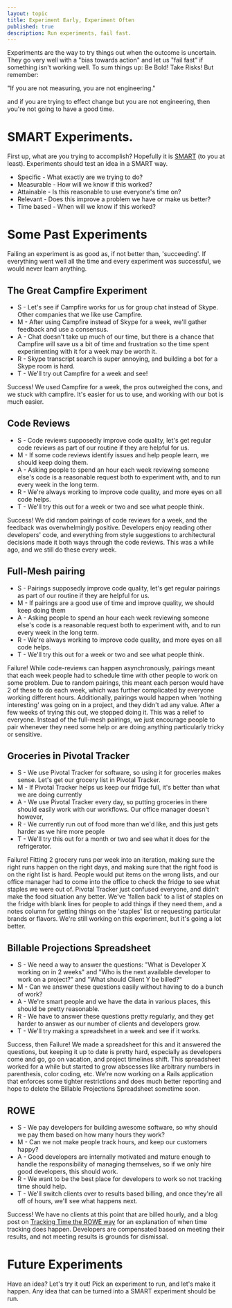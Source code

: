 ```yaml
---
layout: topic
title: Experiment Early, Experiment Often
published: true
description: Run experiments, fail fast.
---
```


Experiments are the way to try things out when the outcome is uncertain. They go very well with a "bias towards action" and let us "fail fast" if something isn't working well.  To sum things up: Be Bold! Take Risks! But remember:

  "If you are not measuring, you are not engineering."

and if you are trying to effect change but you are not engineering, then you're not going to have a good time.

# SMART Experiments.

First up, what are you trying to accomplish? Hopefully it is <a href="http://en.wikipedia.org/wiki/SMART_criteria">SMART</a> (to you at least). Experiments should test an idea in a SMART way.

* Specific - What exactly are we trying to do?
* Measurable - How will we know if this worked?
* Attainable - Is this reasonable to use everyone's time on?
* Relevant - Does this improve a problem we have or make us better?
* Time based - When will we know if this worked?

# Some Past Experiments

Failing an experiment is as good as, if not better than, 'succeeding'. If everything went well all the time and every experiment was successful, we would never learn anything.

## The Great Campfire Experiment

* S - Let's see if Campfire works for us for group chat instead of Skype. Other companies that we like use Campfire.
* M - After using Campfire instead of Skype for a week, we'll gather feedback and use a consensus.
* A - Chat doesn't take up much of our time, but there is a chance that Campfire will save us a bit of time and frustration so the time spent experimenting with it for a week may be worth it.
* R - Skype transcript search is super annoying, and building a bot for a Skype room is hard.
* T - We'll try out Campfire for a week and see!

Success! We used Campfire for a week, the pros outweighed the cons, and we stuck with campfire. It's easier for us to use, and working with our bot is much easier.

## Code Reviews

* S - Code reviews supposedly improve code quality, let's get regular code reviews as part of our routine if they are helpful for us.
* M - If some code reviews identify issues and help people learn, we should keep doing them.
* A - Asking people to spend an hour each week reviewing someone else's code is a reasonable request both to experiment with, and to run every week in the long term.
* R - We're always working to improve code quality, and more eyes on all code helps.
* T - We'll try this out for a week or two and see what people think.

Success! We did random pairings of code reviews for a week, and the feedback was overwhelmingly positive. Developers enjoy reading other developers' code, and everything from style suggestions to architectural decisions made it both ways through the code reviews. This was a while ago, and we still do these every week.

## Full-Mesh pairing

* S - Pairings supposedly improve code quality, let's get regular pairings as part of our routine if they are helpful for us.
* M - If pairings are a good use of time and improve quality, we should keep doing them
* A - Asking people to spend an hour each week reviewing someone else's code is a reasonable request both to experiment with, and to run every week in the long term.
* R - We're always working to improve code quality, and more eyes on all code helps.
* T - We'll try this out for a week or two and see what people think.

Failure! While code-reviews can happen asynchronously, pairings meant that each week people had to schedule time with other people to work on some problem. Due to random pairings, this meant each person would have 2 of these to do each week, which was further complicated by everyone working different hours. Additionally, pairings would happen when 'nothing interesting' was going on in a project, and they didn't ad any value. After a few weeks of trying this out, we stopped doing it. This was a relief to everyone.  Instead of the full-mesh pairings, we just encourage people to pair whenever they need some help or are doing anything particularly tricky or sensitive.

## Groceries in Pivotal Tracker

* S - We use Pivotal Tracker for software, so using it for groceries makes sense. Let's get our grocery list in Pivotal Tracker.
* M - If Pivotal Tracker helps us keep our fridge full, it's better than what we are doing currently
* A - We use Pivotal Tracker every day, so putting groceries in there should easily work with our workflows. Our office manager doesn't however, 
* R - We currently run out of food more than we'd like, and this just gets harder as we hire more people
* T - We'll try this out for a month or two and see what it does for the refrigerator.

Failure! Fitting 2 grocery runs per week into an iteration, making sure the right runs happen on the right days, and making sure that the right food is on the right list is hard. People would put items on the wrong lists, and our office manager had to come into the office to check the fridge to see what staples we were out of.  Pivotal Tracker just confused everyone, and didn't make the food situation any better. We've 'fallen back' to a list of staples on the fridge with blank lines for people to add things if they need them, and a notes column for getting things on the 'staples' list or requesting particular brands or flavors. We're still working on this experiment, but it's going a lot better.

## Billable Projections Spreadsheet

* S - We need a way to answer the questions: "What is Developer X working on in 2 weeks" and "Who is the next available developer to work on a project?" and "What should Client Y be billed?"
* M - Can we answer these questions easily without having to do a bunch of work?
* A - We're smart people and we have the data in various places, this should be pretty reasonable.
* R - We have to answer these questions pretty regularly, and they get harder to answer as our number of clients and developers grow.
* T - We'll try making a spreadsheet in a week and see if it works.

Success, then Failure! We made a spreadsheet for this and it answered the questions, but keeping it up to date is pretty hard, especially as developers come and go, go on vacation, and project timelines shift. This spreadsheet worked for a while but started to grow abscesses like arbitrary numbers in parenthesis, color coding, etc. We're now working on a Rails application that enforces some tighter restrictions and does much better reporting and hope to delete the Billable Projections Spreadsheet sometime soon.

## ROWE

* S - We pay developers for building awesome software, so why should we pay them based on how many hours they work?
* M - Can we not make people track hours, and keep our customers happy?
* A - Good developers are internally motivated and mature enough to handle the responsibility of managing themselves, so if we only hire good developers, this should work.
* R - We want to be the best place for developers to work so not tracking time should help.
* T - We'll switch clients over to results based billing, and once they're all off of hours, we'll see what happens next.

Success! We have no clients at this point that are billed hourly, and a blog post on <a href="http://highgroove.com/articles/2011/12/15/tracking-time-the-rowe-way.html">Tracking Time the ROWE way</a> for an explanation of when time tracking does happen. Developers are compensated based on meeting their results, and not meeting results is grounds for dismissal. 

# Future Experiments

Have an idea? Let's try it out! Pick an experiment to run, and let's make it happen. Any idea that can be turned into a SMART experiment should be run.